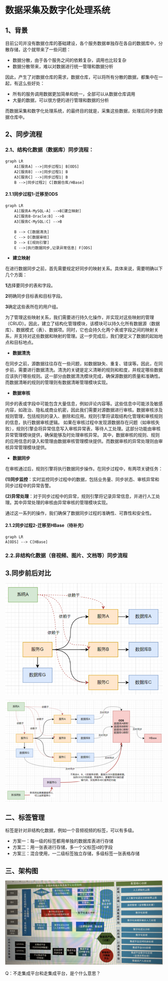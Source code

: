 # 数据采集及数字化处理系统

## 1、背景

目前公司并没有数据仓库的基础建设，各个服务数据单独存在各自的数据库中，分散存储，这个就带来了一些问题：

- 数据分散，由于各个服务之间的依赖复杂，调用也比较复杂
- 数据分散带来，难以对数据进行统一管理和数据分析

因此，产生了对数据仓库的需求，数据仓库，可以将所有分散的数据，都集中在一起，有这么些好处：

- 所有的服务调用数据更加简单和统一，全部可以从数据仓库调用
- 大量的数据，可以很方便的进行管理和数据的分析

而数据采集和数字化处理系统，的最终目的就是，采集这些数据，处理后同步到数据仓库中。

## 2、同步流程

### 2.1、结构化数据（数据库）同步流程：

```mermaid
graph LR
    A1[服务A] -->|同步过程1| B[ODS]
    A2[服务B] -->|同步过程1| B
    A3[服务C] -->|同步过程1| B
    B -->|同步过程2| C[数据仓库/HBase]
```

#### 2.1.1同步过程1-迁移至ODS

```mermaid
graph LR
    A1[服务A-MySQL-A] -->B[建立映射]
    A2[服务B-Oracle:B] -->B
    A3[服务C-MySQL:C] -->B
    
    B --> C[数据清洗]
    C --> D[数据审核]
    D --> E[规则引擎]
    E -->|执行数据同步,记录异常信息| F[ODS]
```

- **建立映射**

在进行数据同步之前，首先需要规定好同步的映射关系。具体来说，需要明确以下几个方面：

**1**选择要同步的表和字段。

**2**明确同步目标表和目标字段。

**3**确定这些表所在的用户组。

为了管理这些映射关系，我们需要进行持久化操作，并实现对这些映射的管理（CRUD）。因此，建立了结构化管理模块，该模块可以持久化所有数据源（数据库）、数据模式（表）、数据项。同时，它也会持久化两个表或字段之间的映射关系，并支持对这些数据和映射的管理。这一步完成后，我们便定义了数据的起始地点和目标地点。

- **数据清洗**

在同步之前，源数据往往存在一些问题，如数据缺失、重复、错误等。因此，在同步前，需要进行数据清洗。清洗的关键是定义清晰的规则和粒度，并规定哪些数据应该执行哪些规则。这一部分由数据清洗模块完成，确保源数据的质量和准确性。
而数据清晰的规则的管理则有数据清晰管理模块实现。

- **数据审核**

同步的表或字段中可能包含大量信息，例如评论内容等。这些信息中可能涉及敏感内容，如政治、隐私或商业机密，因此我们需要对源数据进行审核。数据审核涉及规则管理，包括规则的录入、删除和应用。规则引擎将读取结构化管理和审核规则的信息，执行数据审核逻辑。
如果在审核过程中发现源数据存在问题（如审核失败），规则引擎会将异常信息写入审核异常表，等待人工处理。这部分功能由审核异常管理模块提供，确保能够及时处理审核异常。
其中，数据审核的规则、规则的应用信息的录入和管理由数据审核管理模块提供。而数据审核的异常处理则由审核异常管理模块提供。

- **数据同步**

在审核通过后，规则引擎将执行数据同步操作。在同步过程中，有两项关键任务：

**(1)同步监控**：实时监控同步过程中的数据，包括业务量、同步状态、审核异常和同步过程中的异常告警。

**(2)异常处理**：对于同步过程中的异常，规则引擎将记录异常信息，并进行人工处理。其中异常处理的审核由异常审核的管理模块实现。

通过这一系列的操作，我们确保了数据同步过程的准确性、可靠性和安全性。

#### 2.1.2同步过程2-迁移至HBase（待补充）

```mermaid
graph LR
A[ODS] --> C[HBase]
```

### 2.2.非结构化数据（音视频、图片、文档等）同步流程



## 3.同步前后对比

![image-20250227151310819](./assets/image-20250227151310819.png)

![image-20250227151329833](./assets/image-20250227151329833.png)



## 二、标签管理

标签是针对非结构化数据，例如一个音频视频的标签，可以有多级。

- 方案一：每一级的标签都用单独的数据库表进行存储
- 方案二：用一张表进行存储，多一个父标签id的字段
- 方案三：混合使用，一二级标签独立存储，多级标签一张表格存储

## 三、架构图

<img src="./assets/image-20250226172650027.png" alt="image-20250226172650027" />

Q：不走集成平台和走集成平台，是个什么意思？







































